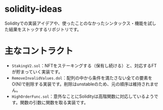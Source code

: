 # solidity-ideas

Solidityでの実装アイデアや、使ったことのなかったシンタックス・機能を試した結果をストックするリポジトリです。

# 主なコントラクト

- `StakingV2.sol`：NFTをステーキングする（保有し続ける）と、対応するFTが貯まっていく実装です。
- `RemoveInvalidValues.dol`：配列の中から条件を満たさない全ての要素をO(N)で削除する実装です。削除はunstableのため、元の順序は維持されません。
- `HighOrderFunc.sol`：意外なことにSolidityは高階関数に対応しているようです。関数の引数に関数を取る実装です。
